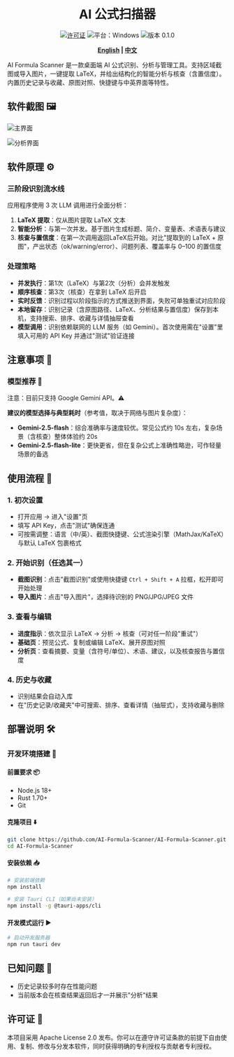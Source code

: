 <!-- markdownlint-disable MD033 MD041 -->
<div align="center">
  <h1>AI 公式扫描器 </h1>
  <p>
    <a href="LICENSE"><img src="https://img.shields.io/badge/license-Apache%202.0-blue.svg" alt="许可证"></a>
    <img src="https://img.shields.io/badge/platform-Windows-lightgrey.svg" alt="平台：Windows">
    <img src="https://img.shields.io/badge/version-0.1.0-green.svg" alt="版本 0.1.0">
  </p>
  <p><strong><a href="README.md">English</a> | <a href="README-CN.md">中文</a></strong></p>
</div>
<!-- markdownlint-enable MD033 MD041 -->

AI Formula Scanner 是一款桌面端 AI 公式识别、分析与管理工具。支持区域截图或导入图片，一键提取 LaTeX，并给出结构化的智能分析与核查（含置信度）。内置历史记录与收藏、原图对照、快捷键与中英界面等特性。

## 软件截图 🖼️

![主界面](https://github.com/user-attachments/assets/343a6ad2-44bc-4188-b215-50c885bdf72c)

![分析界面](https://github.com/user-attachments/assets/05b17536-4465-404f-a59a-fa4de6a2718c)

## 软件原理 ⚙️

### 三阶段识别流水线

应用程序使用 3 次 LLM 调用进行全面分析：

1. **LaTeX 提取**：仅从图片提取 LaTeX 文本
2. **智能分析**：与第一次并发。基于图片生成标题、简介、变量表、术语表与建议
3. **核查与置信度**：在第一次调用返回LaTeX后开始。对比"提取到的 LaTeX + 原图"，产出状态（ok/warning/error）、问题列表、覆盖率与 0–100 的置信度

### 处理策略

- **并发执行**：第1次（LaTeX）与第2次（分析）会并发触发
- **顺序核查**：第3次（核查）在拿到 LaTeX 后开启
- **实时反馈**：识别过程以阶段指示的方式推送到界面，失败可单独重试对应阶段
- **本地留存**：识别记录（含原图路径、LaTeX、分析结果与置信度）保存到本机，支持搜索、排序、收藏与详情抽屉查看
- **模型调用**：识别依赖联网的 LLM 服务（如 Gemini）。首次使用需在"设置"里填入可用的 API Key 并通过"测试"验证连接

## 注意事项 📝

### 模型推荐 🤖

注意：目前只支持 Google Gemini API。⚠️

**建议的模型选择与典型耗时**（参考值，取决于网络与图片复杂度）：

- **Gemini-2.5-flash**：综合准确率与速度较优。常见公式约 10s 左右，复杂场景（含核查）整体体验约 20s
- **Gemini-2.5-flash-lite**：更快更省，但在复杂公式上准确性略逊，可作轻量场景的备选

## 使用流程 🧭

### 1. 初次设置

- 打开应用 → 进入"设置"页
- 填写 API Key，点击"测试"确保连通
- 可按需调整：语言（中/英）、截图快捷键、公式渲染引擎（MathJax/KaTeX）与默认 LaTeX 包裹格式

### 2. 开始识别（任选其一）

- **截图识别**：点击"截图识别"或使用快捷键 `Ctrl + Shift + A` 拉框，松开即可开始处理
- **导入图片**：点击"导入图片"，选择待识别的 PNG/JPG/JPEG 文件

### 3. 查看与编辑

- **进度指示**：依次显示 LaTeX → 分析 → 核查（可对任一阶段"重试"）
- **基础页**：预览公式、复制或编辑 LaTeX、展开原图对照
- **分析页**：查看摘要、变量（含符号/单位）、术语、建议，以及核查报告与置信度

### 4. 历史与收藏

- 识别结果会自动入库
- 在"历史记录/收藏夹"中可搜索、排序、查看详情（抽屉式），支持收藏与删除

## 部署说明 🛠️

### 开发环境搭建 🧰

#### 前置要求 📦

- Node.js 18+
- Rust 1.70+
- Git

#### 克隆项目 ⬇️

```bash
git clone https://github.com/AI-Formula-Scanner/AI-Formula-Scanner.git
cd AI-Formula-Scanner
```

#### 安装依赖 📥

```bash
# 安装前端依赖
npm install

# 安装 Tauri CLI（如果尚未安装）
npm install -g @tauri-apps/cli
```

#### 开发模式运行 ▶️

```bash
# 启动开发服务器
npm run tauri dev
```

## 已知问题 🐞

- 历史记录较多时存在性能问题
- 当前版本会在核查结果返回后才一并展示"分析"结果

## 许可证 📄

本项目采用 Apache License 2.0 发布。你可以在遵守许可证条款的前提下自由使用、复制、修改与分发本软件，同时获得明确的专利授权与贡献者专利授权。
